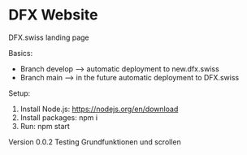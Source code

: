 # DFX Website
DFX.swiss landing page

Basics:
- Branch develop --> automatic deployment to new.dfx.swiss
- Branch main --> in the future automatic deployment to DFX.swiss

Setup:
1. Install Node.js: https://nodejs.org/en/download
1. Install packages: npm i
1. Run: npm start

Version 0.0.2
Testing Grundfunktionen und scrollen
